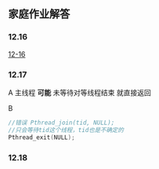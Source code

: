 ## 家庭作业解答
### 12.16

[12-16](./12-16.c)

### 12.17

A 主线程 **可能** 未等待对等线程结束  就直接返回

B 

```c
//错误 Pthread_join(tid, NULL);
//只会等待tid这个线程，tid也是不确定的
Pthread_exit(NULL);
```
### 12.18

